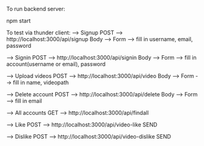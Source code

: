 To run backend server:

npm start

To test via thunder client:
--> Signup
POST --> http://localhost:3000/api/signup
Body --> Form --> fill in username, email, password

--> Signin
POST --> http://localhost:3000/api/signin
Body --> Form --> fill in account(username or email), password

--> Upload videos
POST --> http://localhost:3000/api/video
Body --> Form --> fill in name, videopath

--> Delete account
POST --> http://localhost:3000/api/delete
Body --> Form --> fill in email

--> All accounts
GET --> http://localhost:3000/api/findall

--> Like
POST --> http://localhost:3000/api/video-like
SEND

--> Dislike
POST --> http://localhost:3000/api/video-dislike
SEND